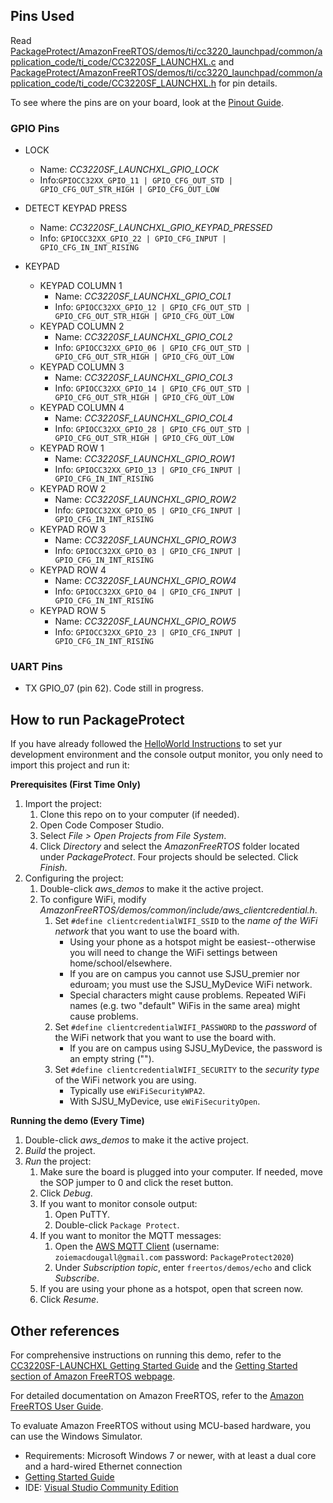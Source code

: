 ## Pins Used
Read [PackageProtect/AmazonFreeRTOS/demos/ti/cc3220_launchpad/common/application_code/ti_code/CC3220SF_LAUNCHXL.c](https://github.com/ZoieM/Package-Protect/blob/master/PackageProtect/AmazonFreeRTOS/demos/ti/cc3220_launchpad/common/application_code/ti_code/CC3220SF_LAUNCHXL.c)
and [PackageProtect/AmazonFreeRTOS/demos/ti/cc3220_launchpad/common/application_code/ti_code/CC3220SF_LAUNCHXL.h](https://github.com/ZoieM/Package-Protect/blob/master/PackageProtect/AmazonFreeRTOS/demos/ti/cc3220_launchpad/common/application_code/ti_code/CC3220SF_LAUNCHXL.h)
for pin details.

To see where the pins are on your board, look at the [Pinout Guide](http://www.ti.com/lit/ug/swau124/swau124.pdf).

### GPIO Pins
+ LOCK
    + Name: *CC3220SF_LAUNCHXL_GPIO_LOCK* 
    + Info:`GPIOCC32XX_GPIO_11 | GPIO_CFG_OUT_STD | GPIO_CFG_OUT_STR_HIGH | GPIO_CFG_OUT_LOW`

+ DETECT KEYPAD PRESS
    + Name: *CC3220SF_LAUNCHXL_GPIO_KEYPAD_PRESSED*
    + Info: `GPIOCC32XX_GPIO_22 | GPIO_CFG_INPUT | GPIO_CFG_IN_INT_RISING`

+ KEYPAD
   + KEYPAD COLUMN 1
       + Name: *CC3220SF_LAUNCHXL_GPIO_COL1*
       + Info: `GPIOCC32XX_GPIO_12 | GPIO_CFG_OUT_STD | GPIO_CFG_OUT_STR_HIGH | GPIO_CFG_OUT_LOW`
   + KEYPAD COLUMN 2
       + Name: *CC3220SF_LAUNCHXL_GPIO_COL2*
       + Info: `GPIOCC32XX_GPIO_06 | GPIO_CFG_OUT_STD | GPIO_CFG_OUT_STR_HIGH | GPIO_CFG_OUT_LOW`
   + KEYPAD COLUMN 3
       + Name: *CC3220SF_LAUNCHXL_GPIO_COL3*
       + Info: `GPIOCC32XX_GPIO_14 | GPIO_CFG_OUT_STD | GPIO_CFG_OUT_STR_HIGH | GPIO_CFG_OUT_LOW`
   + KEYPAD COLUMN 4
       + Name: *CC3220SF_LAUNCHXL_GPIO_COL4*
       + Info: `GPIOCC32XX_GPIO_28 | GPIO_CFG_OUT_STD | GPIO_CFG_OUT_STR_HIGH | GPIO_CFG_OUT_LOW`   
   + KEYPAD ROW 1
       + Name: *CC3220SF_LAUNCHXL_GPIO_ROW1*
       + Info: `GPIOCC32XX_GPIO_13 | GPIO_CFG_INPUT | GPIO_CFG_IN_INT_RISING`         
   + KEYPAD ROW 2
       + Name: *CC3220SF_LAUNCHXL_GPIO_ROW2*
       + Info: `GPIOCC32XX_GPIO_05 | GPIO_CFG_INPUT | GPIO_CFG_IN_INT_RISING`
   + KEYPAD ROW 3
       + Name: *CC3220SF_LAUNCHXL_GPIO_ROW3*
       + Info: `GPIOCC32XX_GPIO_03 | GPIO_CFG_INPUT | GPIO_CFG_IN_INT_RISING`
   + KEYPAD ROW 4
       + Name: *CC3220SF_LAUNCHXL_GPIO_ROW4*
       + Info: `GPIOCC32XX_GPIO_04 | GPIO_CFG_INPUT | GPIO_CFG_IN_INT_RISING`
   + KEYPAD ROW 5
       + Name: *CC3220SF_LAUNCHXL_GPIO_ROW5*
       + Info: `GPIOCC32XX_GPIO_23 | GPIO_CFG_INPUT | GPIO_CFG_IN_INT_RISING`     
 
 ### UART Pins
 + TX GPIO_07 (pin 62). Code still in progress.

## How to run PackageProtect

If you have already followed the [HelloWorld Instructions](https://github.com/ZoieM/Package-Protect/tree/master/HelloWorld) to set yur development environment and the console output monitor, you only need to import this project and run it: 


**Prerequisites (First Time Only)**
1. Import the project:
   1. Clone this repo on to your computer (if needed).
   1. Open Code Composer Studio.
   1. Select *File > Open Projects from File System*.
   1. Click *Directory* and select the *AmazonFreeRTOS* folder located under *PackageProtect*. Four projects should be selected. Click *Finish*.
1. Configuring the project:
   1. Double-click *aws_demos* to make it the active project.
   1. To configure WiFi, modify *AmazonFreeRTOS/demos/common/include/aws_clientcredential.h*.
      1. Set `#define clientcredentialWIFI_SSID` to the *name of the WiFi network* that you want to use the board with.
         + Using your phone as a hotspot might be easiest--otherwise you will need to change the WiFi settings between home/school/elsewhere.
         + If you are on campus you cannot use SJSU_premier nor eduroam; you must use the SJSU_MyDevice WiFi network.
         + Special characters might cause problems. Repeated WiFi names (e.g. two "default" WiFis in the same area) might cause problems.
      1. Set `#define clientcredentialWIFI_PASSWORD` to the *password* of the WiFi network that you want to use the board with. 
         + If you are on campus using SJSU_MyDevice, the password is an empty string ("").
      1. Set `#define clientcredentialWIFI_SECURITY` to the *security type* of the WiFi network you are using.
         + Typically use `eWiFiSecurityWPA2`.
         + With SJSU_MyDevice, use `eWiFiSecurityOpen`.

**Running the demo (Every Time)**
1. Double-click *aws_demos* to make it the active project.
1. *Build* the project.
1. *Run* the project:
   1. Make sure the board is plugged into your computer. If needed, move the SOP jumper to 0 and click the reset button.
   1. Click *Debug*.
   1. If you want to monitor console output:
      1. Open PuTTY.
      1. Double-click `Package Protect`. 
   1. If you want to monitor the MQTT messages:
      1. Open the [AWS MQTT Client](https://us-west-2.console.aws.amazon.com/iot/home?region=us-west-2#/test) (username: `zoiemacdougall@gmail.com` password: `PackageProtect2020`)
      1. Under *Subscription topic*, enter `freertos/demos/echo` and click *Subscribe*.
   1. If you are using your phone as a hotspot, open that screen now.
   1. Click *Resume*.


## Other references

For comprehensive instructions on running this demo, refer to the [CC3220SF-LAUNCHXL Getting Started Guide](https://docs.aws.amazon.com/freertos/latest/userguide/getting_started_ti.html) and the [Getting Started section of Amazon FreeRTOS webpage](https://aws.amazon.com/freertos).

For detailed documentation on Amazon FreeRTOS, refer to the [Amazon FreeRTOS User Guide](https://aws.amazon.com/documentation/freertos).

To evaluate Amazon FreeRTOS without using MCU-based hardware, you can use the Windows Simulator.
* Requirements: Microsoft Windows 7 or newer, with at least a dual core and a hard-wired Ethernet connection
* [Getting Started Guide](https://docs.aws.amazon.com/freertos/latest/userguide/getting_started_windows.html)
* IDE: [Visual Studio Community Edition](https://www.visualstudio.com/downloads/)
